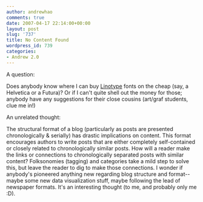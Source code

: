 ```yaml
---
author: andrewhao
comments: true
date: 2007-04-17 22:14:00+00:00
layout: post
slug: '737'
title: No Content Found
wordpress_id: 739
categories:
- Andrew 2.0
---
```


A question:  
  
Does anybody know where I can buy [Linotype](http://www.linotype.com/) fonts on the cheap (say, a Helvetica or a Futura)? Or if I can't quite shell out the money for those; anybody have any suggestions for their close cousins (art/graf students, clue me in!)  
  
An unrelated thought:  
  
The structural format of a blog (particularly as posts are presented chronologically & serially) has drastic implications on content. This format encourages authors to write posts that are either completely self-contained or closely related to chronologically similar posts. How will a reader make the links or connections to chronologically separated posts with similar content? Folksonomies (tagging) and categories take a mild step to solve this, but leave the reader to dig to make those connections. I wonder if anybody's pioneered anything new regarding blog structure and format--maybe some new data visualization stuff, maybe following the lead of newspaper formats. It's an interesting thought (to me, and probably only me :D).  

